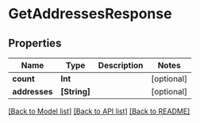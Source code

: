 # GetAddressesResponse

## Properties
Name | Type | Description | Notes
------------ | ------------- | ------------- | -------------
**count** | **Int** |  | [optional] 
**addresses** | **[String]** |  | [optional] 

[[Back to Model list]](../README.md#documentation-for-models) [[Back to API list]](../README.md#documentation-for-api-endpoints) [[Back to README]](../README.md)


